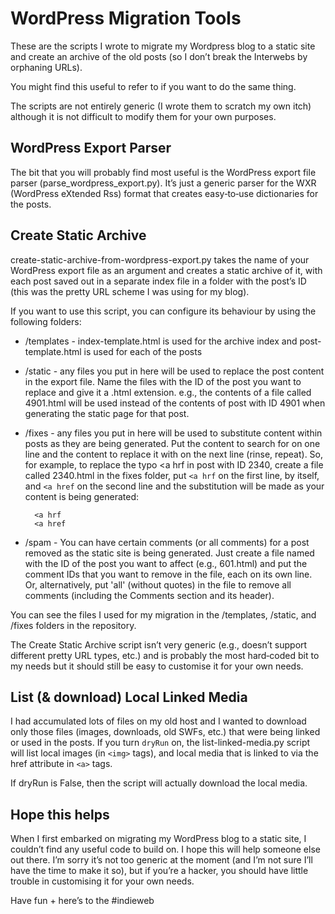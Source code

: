 WordPress Migration Tools
=========================

These are the scripts I wrote to migrate my Wordpress blog to a static site and create an archive of the old posts (so I don’t break the Interwebs by orphaning URLs).

You might find this useful to refer to if you want to do the same thing.

The scripts are not entirely generic (I wrote them to scratch my own itch) although it is not difficult to modify them for your own purposes.


WordPress Export Parser
-----------------------

The bit that you will probably find most useful is the WordPress export file parser (parse_wordpress_export.py). It’s just a generic parser for the WXR (WordPress eXtended Rss) format that creates easy‐to‐use dictionaries for the posts.


Create Static Archive
---------------------

create-static-archive-from-wordpress-export.py takes the name of your WordPress export file as an argument and creates a static archive of it, with each post saved out in a separate index file in a folder with the post’s ID (this was the pretty URL scheme I was using for my blog).

If you want to use this script, you can configure its behaviour by using the following folders:

* /templates - index-template.html is used for the archive index and post-template.html is used for each of the posts

* /static - any files you put in here will be used to replace the post content in the export file. Name the files with the ID of the post you want to replace and give it a .html extension. e.g., the contents of a file called 4901.html will be used instead of the contents of post with ID 4901 when generating the static page for that post.

* /fixes - any files you put in here will be used to substitute content within posts as they are being generated. Put the content to search for on one line and the content to replace it with on the next line (rinse, repeat). So, for example, to replace the typo <a hrf in post with ID 2340, create a file called 2340.html in the fixes folder, put ```<a hrf``` on the first line, by itself, and ```<a href``` on the second line and the substitution will be made as your content is being generated:

        <a hrf
        <a href

* /spam - You can have certain comments (or all comments) for a post removed as the static site is being generated. Just create a file named with the ID of the post you want to affect (e.g., 601.html) and put the comment IDs that you want to remove in the file, each on its own line. Or, alternatively, put 'all' (without quotes) in the file to remove all comments (including the Comments section and its header).

You can see the files I used for my migration in the /templates, /static, and /fixes folders in the repository.

The Create Static Archive script isn’t very generic (e.g., doesn’t support different pretty URL types, etc.) and is probably the most hard‐coded bit to my needs but it should still be easy to customise it for your own needs.


List (& download) Local Linked Media
------------------------------------

I had accumulated lots of files on my old host and I wanted to download only those files (images, downloads, old SWFs, etc.) that were being linked or used in the posts. If you turn ```dryRun``` on, the list-linked-media.py script will list local images (in ```<img>``` tags), and local media that is linked to via the href attribute in ```<a>``` tags.

If dryRun is False, then the script will actually download the local media.


Hope this helps
---------------

When I first embarked on migrating my WordPress blog to a static site, I couldn’t find any useful code to build on. I hope this will help someone else out there. I’m sorry it’s not too generic at the moment (and I’m not sure I’ll have the time to make it so), but if you’re a hacker, you should have little trouble in customising it for your own needs.

Have fun + here’s to the #indieweb